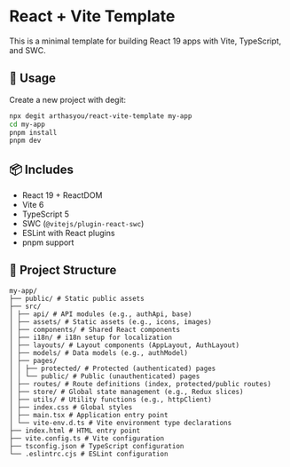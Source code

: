 # React + Vite Template

This is a minimal template for building React 19 apps with Vite, TypeScript, and SWC.

## 🚀 Usage

Create a new project with degit:

```bash
npx degit arthasyou/react-vite-template my-app
cd my-app
pnpm install
pnpm dev
```

## 📦 Includes

- React 19 + ReactDOM
- Vite 6
- TypeScript 5
- SWC (`@vitejs/plugin-react-swc`)
- ESLint with React plugins
- pnpm support

## 📁 Project Structure

```
my-app/
├── public/ # Static public assets
├── src/
│ ├── api/ # API modules (e.g., authApi, base)
│ ├── assets/ # Static assets (e.g., icons, images)
│ ├── components/ # Shared React components
│ ├── i18n/ # i18n setup for localization
│ ├── layouts/ # Layout components (AppLayout, AuthLayout)
│ ├── models/ # Data models (e.g., authModel)
│ ├── pages/
│ │ ├── protected/ # Protected (authenticated) pages
│ │ └── public/ # Public (unauthenticated) pages
│ ├── routes/ # Route definitions (index, protected/public routes)
│ ├── store/ # Global state management (e.g., Redux slices)
│ ├── utils/ # Utility functions (e.g., httpClient)
│ ├── index.css # Global styles
│ ├── main.tsx # Application entry point
│ └── vite-env.d.ts # Vite environment type declarations
├── index.html # HTML entry point
├── vite.config.ts # Vite configuration
├── tsconfig.json # TypeScript configuration
└── .eslintrc.cjs # ESLint configuration
```
